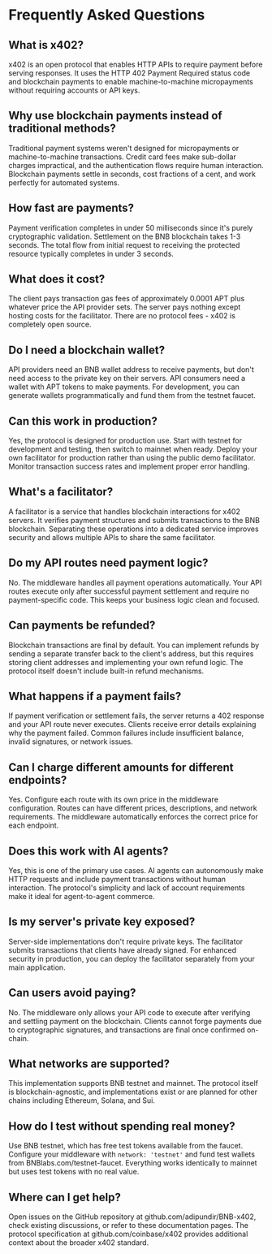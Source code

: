 # Frequently Asked Questions

## What is x402?

x402 is an open protocol that enables HTTP APIs to require payment before serving responses. It uses the HTTP 402 Payment Required status code and blockchain payments to enable machine-to-machine micropayments without requiring accounts or API keys.

## Why use blockchain payments instead of traditional methods?

Traditional payment systems weren't designed for micropayments or machine-to-machine transactions. Credit card fees make sub-dollar charges impractical, and the authentication flows require human interaction. Blockchain payments settle in seconds, cost fractions of a cent, and work perfectly for automated systems.

## How fast are payments?

Payment verification completes in under 50 milliseconds since it's purely cryptographic validation. Settlement on the BNB blockchain takes 1-3 seconds. The total flow from initial request to receiving the protected resource typically completes in under 3 seconds.

## What does it cost?

The client pays transaction gas fees of approximately 0.0001 APT plus whatever price the API provider sets. The server pays nothing except hosting costs for the facilitator. There are no protocol fees - x402 is completely open source.

## Do I need a blockchain wallet?

API providers need an BNB wallet address to receive payments, but don't need access to the private key on their servers. API consumers need a wallet with APT tokens to make payments. For development, you can generate wallets programmatically and fund them from the testnet faucet.

## Can this work in production?

Yes, the protocol is designed for production use. Start with testnet for development and testing, then switch to mainnet when ready. Deploy your own facilitator for production rather than using the public demo facilitator. Monitor transaction success rates and implement proper error handling.

## What's a facilitator?

A facilitator is a service that handles blockchain interactions for x402 servers. It verifies payment structures and submits transactions to the BNB blockchain. Separating these operations into a dedicated service improves security and allows multiple APIs to share the same facilitator.

## Do my API routes need payment logic?

No. The middleware handles all payment operations automatically. Your API routes execute only after successful payment settlement and require no payment-specific code. This keeps your business logic clean and focused.

## Can payments be refunded?

Blockchain transactions are final by default. You can implement refunds by sending a separate transfer back to the client's address, but this requires storing client addresses and implementing your own refund logic. The protocol itself doesn't include built-in refund mechanisms.

## What happens if a payment fails?

If payment verification or settlement fails, the server returns a 402 response and your API route never executes. Clients receive error details explaining why the payment failed. Common failures include insufficient balance, invalid signatures, or network issues.

## Can I charge different amounts for different endpoints?

Yes. Configure each route with its own price in the middleware configuration. Routes can have different prices, descriptions, and network requirements. The middleware automatically enforces the correct price for each endpoint.

## Does this work with AI agents?

Yes, this is one of the primary use cases. AI agents can autonomously make HTTP requests and include payment transactions without human interaction. The protocol's simplicity and lack of account requirements make it ideal for agent-to-agent commerce.

## Is my server's private key exposed?

Server-side implementations don't require private keys. The facilitator submits transactions that clients have already signed. For enhanced security in production, you can deploy the facilitator separately from your main application.

## Can users avoid paying?

No. The middleware only allows your API code to execute after verifying and settling payment on the blockchain. Clients cannot forge payments due to cryptographic signatures, and transactions are final once confirmed on-chain.

## What networks are supported?

This implementation supports BNB testnet and mainnet. The protocol itself is blockchain-agnostic, and implementations exist or are planned for other chains including Ethereum, Solana, and Sui.

## How do I test without spending real money?

Use BNB testnet, which has free test tokens available from the faucet. Configure your middleware with `network: 'testnet'` and fund test wallets from BNBlabs.com/testnet-faucet. Everything works identically to mainnet but uses test tokens with no real value.

## Where can I get help?

Open issues on the GitHub repository at github.com/adipundir/BNB-x402, check existing discussions, or refer to these documentation pages. The protocol specification at github.com/coinbase/x402 provides additional context about the broader x402 standard.
